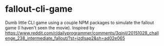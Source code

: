 # fallout-cli-game

Dumb little CLI game using a couple NPM packages to simulate the fallout game (I haven't seen the movie). Inspired by https://www.reddit.com/r/dailyprogrammer/comments/3qjnil/20151028_challenge_238_intermediate_fallout/?st=jzdlsap2&sh=ad02e065
